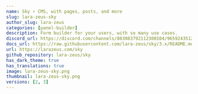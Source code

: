 ```yaml
---
name: Sky ⚡️ CMS, with pages, posts, and more
slug: lara-zeus-sky
author_slug: lara-zeus
categories: [panel-builder]
description: Form builder for your users, with so many use cases.
discord_url: https://discord.com/channels/883083792112300104/965924351289491496
docs_url: https://raw.githubusercontent.com/lara-zeus/sky/3.x/README.md
url: https://larazeus.com/sky
github_repository: lara-zeus/sky
has_dark_theme: true
has_translations: true
image: lara-zeus-sky.png
thumbnail: lara-zeus-sky.png
versions: [2, 3]
---
```

